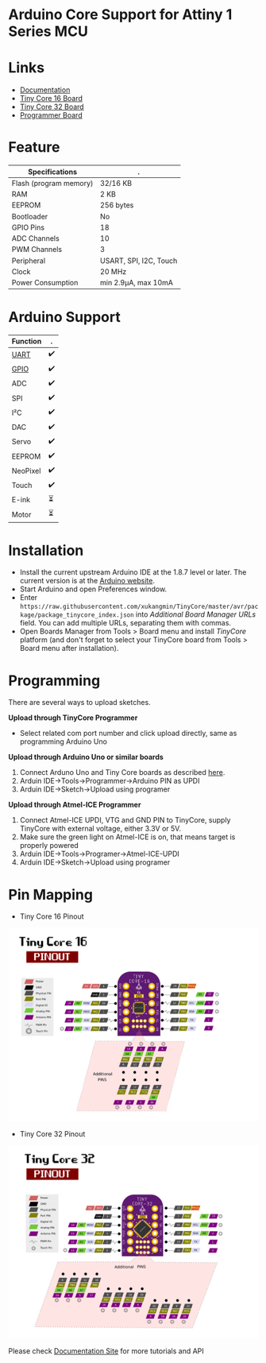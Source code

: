 Arduino Core Support for Attiny 1 Series MCU
==============================================================================
# Links
  - [Documentation](https://docs.tinycore.dev)
  - [Tiny Core 16 Board]( https://www.tindie.com/products/16834/)
  - [Tiny Core 32 Board]( https://www.tindie.com/products/17279/)
  - [Programmer Board]( https://www.tindie.com/products/16835/)
  
# Feature
 Specifications |  .
------------ | -------------
Flash (program memory)   | 32/16 KB
RAM  | 2 KB
EEPROM | 256 bytes
Bootloader | No
GPIO Pins | 18
ADC Channels | 10
PWM Channels | 3
Peripheral | USART, SPI, I2C, Touch
Clock | 20 MHz
Power Consumption | min 2.9μA, max 10mA

# Arduino Support
 Function |  .
------------ | -------------
[UART](https://docs.tinycore.dev/en/latest/usage.html#uart)   | :heavy_check_mark:
[GPIO](https://docs.tinycore.dev/en/latest/usage.html#gpio)  | :heavy_check_mark:
ADC | :heavy_check_mark:
SPI | :heavy_check_mark:
I²C | :heavy_check_mark:
DAC | :heavy_check_mark:
Servo | :heavy_check_mark:
EEPROM | :heavy_check_mark:
NeoPixel | :heavy_check_mark:
Touch | :heavy_check_mark:
E-ink | :hourglass_flowing_sand:
Motor | :hourglass_flowing_sand:
 
 # Installation
- Install the current upstream Arduino IDE at the 1.8.7 level or later. The current version is at the [Arduino website](http://www.arduino.cc/en/main/software).
- Start Arduino and open Preferences window.
- Enter ```https://raw.githubusercontent.com/xukangmin/TinyCore/master/avr/package/package_tinycore_index.json``` into *Additional Board Manager URLs* field. You can add multiple URLs, separating them with commas.
- Open Boards Manager from Tools > Board menu and install *TinyCore* platform (and don't forget to select your TinyCore board from Tools > Board menu after installation).

# Programming

There are several ways to upload sketches.

**Upload through TinyCore Programmer**

* Select related com port number and click upload directly, same as programming Arduino Uno


**Upload through Arduino Uno or similar boards**

1. Connect Arduno Uno and Tiny Core boards as described [here](https://github.com/ElTangas/jtag2updi).
2. Arduin IDE->Tools->Programmer->Arduino PIN as UPDI
3. Arduin IDE->Sketch->Upload using programer

**Upload through Atmel-ICE Programmer**

1. Connect Atmel-ICE UPDI, VTG and GND PIN to TinyCore, supply TinyCore with external voltage, either 3.3V or 5V.
2. Make sure the green light on Atmel-ICE is on, that means target is properly powered
3. Arduin IDE->Tools->Programer->Atmel-ICE-UPDI
4. Arduin IDE->Sketch->Upload using programer



# Pin Mapping

- Tiny Core 16 Pinout

![Pin Mapping](avr/docs/images/TinyCore16_Pinout_V1.png)

- Tiny Core 32 Pinout

![Pin Mapping](avr/docs/images/TinyCore32_Pinout_V1.png)

Please check [Documentation Site](https://docs.tinycore.dev) for more tutorials and API